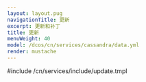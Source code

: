 ```yaml
---
layout: layout.pug
navigationTitle: 更新
excerpt: 更新和补丁
title: 更新
menuWeight: 40
model: /dcos/cn/services/cassandra/data.yml
render: mustache
---
```


#include /cn/services/include/update.tmpl
